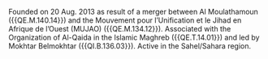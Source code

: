  Founded on 20 Aug. 2013 as result of a merger between Al Moulathamoun 
({{QE.M.140.14}}) and the Mouvement pour l’Unification et le Jihad en Afrique de 
l’Ouest (MUJAO) ({{QE.M.134.12}}). Associated with the Organization of Al-Qaida 
in the Islamic Maghreb ({{QE.T.14.01}}) and led by Mokhtar Belmokhtar 
({{QI.B.136.03}}). Active in the Sahel/Sahara region. 
